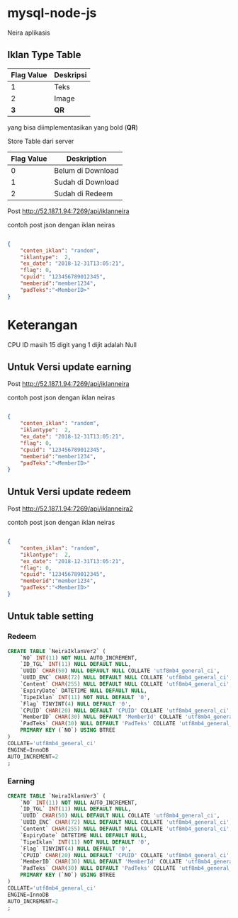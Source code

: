 # mysql-node-js

Neira aplikasis

## Iklan Type Table
Flag Value|Deskripsi
----------|---------
1		| Teks
2		| Image
**3**		| **QR**

yang bisa diimplementasikan yang bold (**QR**)


Store Table dari server

Flag Value | Deskription
-----------|------------
0           | Belum di Download
1           | Sudah di Download
2           | Sudah di Redeem

Post http://52.187.1.94:7269/api/iklanneira 

contoh post json dengan iklan neiras
```json

{
	"conten_iklan": "random",
	"iklantype":  2,
	"ex_date": "2018-12-31T13:05:21",
	"flag": 0,
	"cpuid": "123456789012345",
	"memberid":"member1234",
	"padTeks":"<MemberID>"
}

```

# Keterangan 

CPU ID masih 15 digit yang 1 dijit adalah Null
## Untuk Versi update earning
Post http://52.187.1.94:7269/api/iklanneira

contoh post json dengan iklan neiras
```json

{
	"conten_iklan": "random",
	"iklantype":  2,
	"ex_date": "2018-12-31T13:05:21",
	"flag": 0,
	"cpuid": "123456789012345",
	"memberid":"member1234",
	"padTeks":"<MemberID>"
}

```

## Untuk Versi update redeem
Post http://52.187.1.94:7269/api/iklanneira2 

contoh post json dengan iklan neiras
```json

{
	"conten_iklan": "random",
	"iklantype":  2,
	"ex_date": "2018-12-31T13:05:21",
	"flag": 0,
	"cpuid": "123456789012345",
	"memberid":"member1234",
	"padTeks":"<MemberID>"
}

```

## Untuk table setting 
### Redeem
```sql
CREATE TABLE `NeiraIklanVer2` (
	`NO` INT(11) NOT NULL AUTO_INCREMENT,
	`ID_TGL` INT(11) NULL DEFAULT NULL,
	`UUID` CHAR(50) NULL DEFAULT NULL COLLATE 'utf8mb4_general_ci',
	`UUID_ENC` CHAR(72) NULL DEFAULT NULL COLLATE 'utf8mb4_general_ci',
	`Content` CHAR(255) NULL DEFAULT NULL COLLATE 'utf8mb4_general_ci',
	`ExpiryDate` DATETIME NULL DEFAULT NULL,
	`TipeIklan` INT(11) NOT NULL DEFAULT '0',
	`Flag` TINYINT(4) NULL DEFAULT '0',
	`CPUID` CHAR(20) NULL DEFAULT 'CPUID' COLLATE 'utf8mb4_general_ci',
	`MemberID` CHAR(30) NULL DEFAULT 'MemberId' COLLATE 'utf8mb4_general_ci',
	`PadTeks` CHAR(30) NULL DEFAULT 'PadTeks' COLLATE 'utf8mb4_general_ci',
	PRIMARY KEY (`NO`) USING BTREE
)
COLLATE='utf8mb4_general_ci'
ENGINE=InnoDB
AUTO_INCREMENT=2
;

```
### Earning
```sql
CREATE TABLE `NeiraIklanVer3` (
	`NO` INT(11) NOT NULL AUTO_INCREMENT,
	`ID_TGL` INT(11) NULL DEFAULT NULL,
	`UUID` CHAR(50) NULL DEFAULT NULL COLLATE 'utf8mb4_general_ci',
	`UUID_ENC` CHAR(72) NULL DEFAULT NULL COLLATE 'utf8mb4_general_ci',
	`Content` CHAR(255) NULL DEFAULT NULL COLLATE 'utf8mb4_general_ci',
	`ExpiryDate` DATETIME NULL DEFAULT NULL,
	`TipeIklan` INT(11) NOT NULL DEFAULT '0',
	`Flag` TINYINT(4) NULL DEFAULT '0',
	`CPUID` CHAR(20) NULL DEFAULT 'CPUID' COLLATE 'utf8mb4_general_ci',
	`MemberID` CHAR(30) NULL DEFAULT 'MemberId' COLLATE 'utf8mb4_general_ci',
	`PadTeks` CHAR(30) NULL DEFAULT 'PadTeks' COLLATE 'utf8mb4_general_ci',
	PRIMARY KEY (`NO`) USING BTREE
)
COLLATE='utf8mb4_general_ci'
ENGINE=InnoDB
AUTO_INCREMENT=2
;
```

